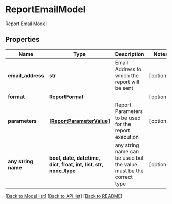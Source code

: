 # ReportEmailModel

Report Email Model

## Properties
Name | Type | Description | Notes
------------ | ------------- | ------------- | -------------
**email_address** | **str** | Email Address to which the report will be sent | [optional] 
**format** | [**ReportFormat**](ReportFormat.md) |  | [optional] 
**parameters** | [**[ReportParameterValue]**](ReportParameterValue.md) | Report Parameters to be used for the report execution | [optional] 
**any string name** | **bool, date, datetime, dict, float, int, list, str, none_type** | any string name can be used but the value must be the correct type | [optional]

[[Back to Model list]](../README.md#documentation-for-models) [[Back to API list]](../README.md#documentation-for-api-endpoints) [[Back to README]](../README.md)


